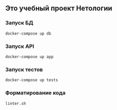 ## Это учебный проект Нетологии

### Запуск БД
```docker-compose up db```

### Запуск API
```docker-compose up app```

### Запуск тестов 
```docker-compose up tests```


### Форматирование кода

```linter.sh```